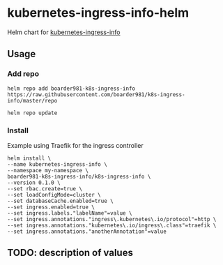 # kubernetes-ingress-info-helm

Helm chart for [kubernetes-ingress-info](https://github.com/bitsofinfo/kubernetes-ingress-info)

## Usage

### Add repo

    helm repo add boarder981-k8s-ingress-info https://raw.githubusercontent.com/boarder981/k8s-ingress-info/master/repo

    helm repo update

### Install

Example using Traefik for the ingress controller

    helm install \
    --name kubernetes-ingress-info \
    --namespace my-namespace \
    boarder981-k8s-ingress-info/k8s-ingress-info \
    --version 0.1.0 \
    --set rbac.create=true \
    --set loadConfigMode=cluster \
    --set databaseCache.enabled=true \
    --set ingress.enabled=true \
    --set ingress.labels."labelName"=value \
    --set ingress.annotations."ingress\.kubernetes\.io/protocol"=http \
    --set ingress.annotations."kubernetes\.io/ingress\.class"=traefik \
    --set ingress.annotations."anotherAnnotation"=value

## TODO: description of values
